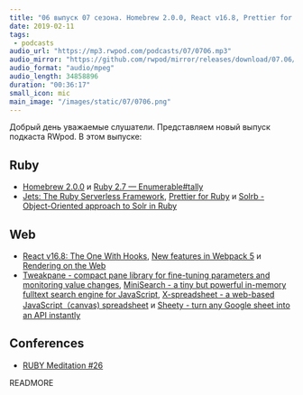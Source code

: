 ```yaml
---
title: "06 выпуск 07 сезона. Homebrew 2.0.0, React v16.8, Prettier for Ruby, Jets, Tweakpane, MiniSearch, X-spreadsheet и прочее"
date: 2019-02-11
tags:
 - podcasts
audio_url: "https://mp3.rwpod.com/podcasts/07/0706.mp3"
audio_mirror: "https://github.com/rwpod/mirror/releases/download/07.06/0706.mp3"
audio_format: "audio/mpeg"
audio_length: 34858896
duration: "00:36:17"
small_icon: mic
main_image: "/images/static/07/0706.png"
---
```


Добрый день уважаемые слушатели. Представляем новый выпуск подкаста RWpod. В этом выпуске:

## Ruby

 - [Homebrew 2.0.0](https://brew.sh/2019/02/02/homebrew-2.0.0/) и [Ruby 2.7 — Enumerable#tally](https://medium.com/@baweaver/ruby-2-7-enumerable-tally-a706a5fb11ea)
 - [Jets: The Ruby Serverless Framework](http://rubyonjets.com/), [Prettier for Ruby](https://github.com/prettier/plugin-ruby) и [Solrb - Object-Oriented approach to Solr in Ruby](https://github.com/machinio/solrb)

## Web

 - [React v16.8: The One With Hooks](https://reactjs.org/blog/2019/02/06/react-v16.8.0.html), [New features in Webpack 5](https://blog.logrocket.com/new-features-in-webpack-5-2559755adf5e) и [Rendering on the Web](https://developers.google.com/web/updates/2019/02/rendering-on-the-web)
 - [Tweakpane - compact pane library for fine-tuning parameters and monitoring value changes](https://cocopon.github.io/tweakpane/), [MiniSearch - a tiny but powerful in-memory fulltext search engine for JavaScript](https://lucaong.github.io/minisearch/), [X-spreadsheet - a web-based JavaScript（canvas) spreadsheet](https://github.com/myliang/x-spreadsheet) и [Sheety - turn any Google sheet into an API instantly](https://sheety.co/)

## Conferences

 - [RUBY Meditation #26](http://www.rubymeditation.com/)


READMORE
